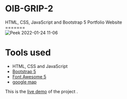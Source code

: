 # OIB-GRIP-2 <br> 
HTML, CSS, JavaScript and Bootstrap 5 Portfolio Website <br>
=======<br>
![Peek 2022-01-24 11-06](https://user-images.githubusercontent.com/11813341/150726892-d47d1860-b157-4453-aab0-860b1328b25c.gif) <br>

# Tools used #
* HTML, CSS and JavaScript
* [Bootstrap 5](https://getbootstrap.com/docs/5.0/getting-started/introduction/)
* [Font Awesome 5](https://fontawesome.com/)
* [google map](https://www.embed-map.com/)

This is the [live demo](https://brad-portfolio.netlify.app/) of the project . 
